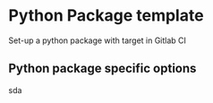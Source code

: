 # Python Package template
Set-up a python package with target in Gitlab CI

## Python package specific options
sda